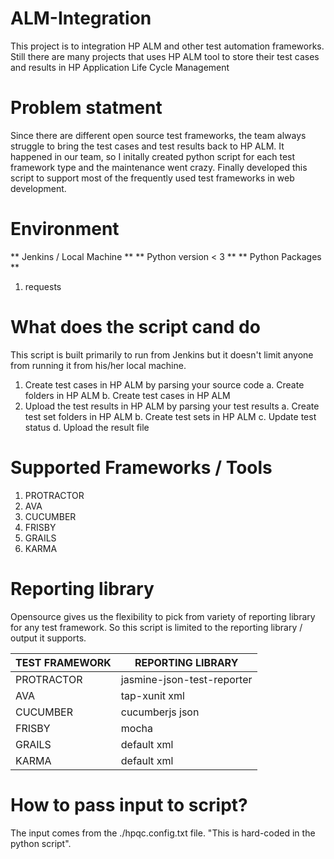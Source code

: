 # ALM-Integration
This project is to integration HP ALM and other test automation frameworks. Still there are many projects that uses HP ALM tool to store their test cases and results in HP Application Life Cycle Management

# Problem statment
Since there are different open source test frameworks, the team always struggle to bring the test cases and test results back to HP ALM. It happened in our team, so I initally created python script for each test framework type and the maintenance went crazy. Finally developed this script to support most of the frequently used test frameworks in web development.

# Environment
** Jenkins / Local Machine **
** Python version < 3 **
** Python Packages **
  1. requests

# What does the script cand do
This script is built primarily to run from Jenkins but it doesn't limit anyone from running it from his/her local machine.
1. Create test cases in HP ALM by parsing your source code
  a. Create folders in HP ALM 
  b. Create test cases in HP ALM
2. Upload the test results in HP ALM by parsing your test results
  a. Create test set folders in HP ALM 
  b. Create test sets in HP ALM
  c. Update test status
  d. Upload the result file

# Supported Frameworks / Tools
1. PROTRACTOR
2. AVA
3. CUCUMBER
4. FRISBY
5. GRAILS
6. KARMA

# Reporting library
Opensource gives us the flexibility to pick from variety of reporting library for any test framework. So this script is limited to the reporting library / output it supports.

| TEST FRAMEWORK | REPORTING LIBRARY           |
-----------------|------------------------------
|  PROTRACTOR    |  jasmine-json-test-reporter |
|  AVA           |  tap-xunit xml              |
|  CUCUMBER      |  cucumberjs json            |
|  FRISBY        |  mocha                      |
|  GRAILS        |  default xml                |
|  KARMA         |  default xml                |

# How to pass input to script?
The input comes from the ./hpqc.config.txt file. "This is hard-coded in the python script". 
